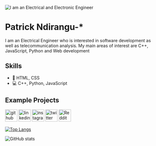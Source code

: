 ![I am an Electrical and Electronic Engineer](https://arturssmirnovs.github.io/github-profile-readme-generator/images/banner.png)

# Patrick Ndirangu-*
I am an Electrical Engineer who is interested in software development as well as telecommunication analysis. My main areas of interest are C++, JavaScript, Python and Web development 

## Skills
* 📱 HTML, CSS
* 💻 C++, Python, JavaScript

## Example Projects

 
[<img src='https://cdn.jsdelivr.net/npm/simple-icons@3.0.1/icons/github.svg' alt='github' height='40'>](https://github.com/ndirangu88)  [<img src='https://cdn.jsdelivr.net/npm/simple-icons@3.0.1/icons/linkedin.svg' alt='linkedin' height='40'>](https://www.linkedin.com/in/PatrickNdirangu/)  [<img src='https://cdn.jsdelivr.net/npm/simple-icons@3.0.1/icons/instagram.svg' alt='instagram' height='40'>](https://www.instagram.com/n.dirangu/)  [<img src='https://cdn.jsdelivr.net/npm/simple-icons@3.0.1/icons/twitter.svg' alt='twitter' height='40'>](https://twitter.com/ndirangu__)  [<img src='https://cdn.jsdelivr.net/npm/simple-icons@3.0.1/icons/reddit.svg' alt='Reddit' height='40'>](https://www.reddit.com/user/Ndirangu7)  

[![Top Langs](https://github-readme-stats.vercel.app/api/top-langs/?username=ndirangu88)](https://github.com/anuraghazra/github-readme-stats)

![GitHub stats](https://github-readme-stats.vercel.app/api?username=ndirangu88&show_icons=true)  


